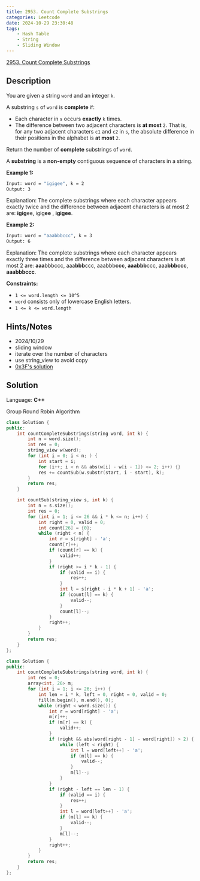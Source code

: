 ```yaml
---
title: 2953. Count Complete Substrings
categories: Leetcode
date: 2024-10-29 23:30:48
tags:
    - Hash Table
    - String
    - Sliding Window
---
```


[2953. Count Complete Substrings](https://leetcode.com/problems/count-complete-substrings/description/)

## Description

You are given a string `word` and an integer `k`.

A substring `s` of `word` is **complete**  if:

- Each character in `s` occurs **exactly**  `k` times.
- The difference between two adjacent characters is **at most**  `2`. That is, for any two adjacent characters `c1` and `c2` in `s`, the absolute difference in their positions in the alphabet is **at most**  `2`.

Return the number of **complete** substrings of `word`.

A **substring**  is a **non-empty**  contiguous sequence of characters in a string.

**Example 1:**

```bash
Input: word = "igigee", k = 2
Output: 3
```

Explanation: The complete substrings where each character appears exactly twice and the difference between adjacent characters is at most 2 are: **igig**ee, igig**ee** , **igigee**.

**Example 2:**

```bash
Input: word = "aaabbbccc", k = 3
Output: 6
```

Explanation: The complete substrings where each character appears exactly three times and the difference between adjacent characters is at most 2 are: **aaa**bbbccc, aaa**bbb**ccc, aaabbb**ccc**, **aaabbb**ccc, aaa**bbbccc**, **aaabbbccc**.

**Constraints:**

- `1 <= word.length <= 10^5`
- `word` consists only of lowercase English letters.
- `1 <= k <= word.length`

## Hints/Notes

- 2024/10/29
- sliding window
- iterate over the number of characters
- use string_view to avoid copy
- [0x3F's solution](https://leetcode.cn/problems/count-complete-substrings/solutions/2551743/bao-li-hua-chuang-mei-ju-chuang-kou-nei-31j5m/)

## Solution

Language: **C++**

Group Round Robin Algorithm

```C++
class Solution {
public:
    int countCompleteSubstrings(string word, int k) {
        int n = word.size();
        int res = 0;
        string_view w(word);
        for (int i = 0; i < n; ) {
            int start = i;
            for (i++; i < n && abs(w[i] - w[i - 1]) <= 2; i++) {}
            res += countSub(w.substr(start, i - start), k);
        }
        return res;
    }

    int countSub(string_view s, int k) {
        int n = s.size();
        int res = 0;
        for (int i = 1; i <= 26 && i * k <= n; i++) {
            int right = 0, valid = 0;
            int count[26] = {0};
            while (right < n) {
                int r = s[right] - 'a';
                count[r]++;
                if (count[r] == k) {
                    valid++;
                }
                if (right >= i * k - 1) {
                    if (valid == i) {
                        res++;
                    }
                    int l = s[right - i * k + 1] - 'a';
                    if (count[l] == k) {
                        valid--;
                    }
                    count[l]--;
                }
                right++;
            }
        }
        return res;
    }
};
```

```C++
class Solution {
public:
    int countCompleteSubstrings(string word, int k) {
        int res = 0;
        array<int, 26> m;
        for (int i = 1; i <= 26; i++) {
            int len = i * k, left = 0, right = 0, valid = 0;
            fill(m.begin(), m.end(), 0);
            while (right < word.size()) {
                int r = word[right] - 'a';
                m[r]++;
                if (m[r] == k) {
                    valid++;
                }
                if (right && abs(word[right - 1] - word[right]) > 2) {
                    while (left < right) {
                        int l = word[left++] - 'a';
                        if (m[l] == k) {
                            valid--;
                        }
                        m[l]--;
                    }
                }
                if (right - left == len - 1) {
                    if (valid == i) {
                        res++;
                    }
                    int l = word[left++] - 'a';
                    if (m[l] == k) {
                        valid--;
                    }
                    m[l]--;
                }
                right++;
            }
        }
        return res;
    }
};
```
